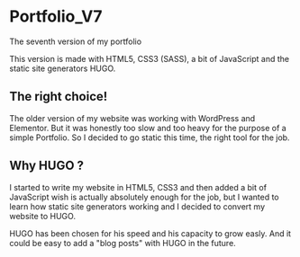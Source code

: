# Portfolio_V7
The seventh version of my portfolio

This version is made with HTML5, CSS3 (SASS), a bit of JavaScript and the static site generators HUGO.


## The right choice!
The older version of my website was working with WordPress and Elementor. But it was honestly too slow 
and too heavy for the purpose of a simple Portfolio. So I decided to go static this time, the right tool 
for the job.

## Why HUGO ?
I started to write my website in HTML5, CSS3 and then added a bit of JavaScript wish is actually absolutely 
enough for the job, but I wanted to learn how static site generators working and I decided to convert my website
to HUGO.

HUGO has been chosen for his speed and his capacity to grow easly. And it could be easy to add a "blog posts" with
HUGO in the future.
